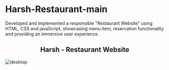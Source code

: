 # Harsh-Restaurant-main
Developed and implemented a responsible "Restaurant Website" using HTML, CSS and javaScript, showcasing menu item, reservation functionality and providing an immersive user experience.

<h2 align="center">Harsh - Restaurant Website</h2>

![desktop](https://github.com/Harshmurti/Harsh-Restaurant/assets/131546739/cc44d192-4629-4294-b4b0-47ded6f12b1f)
